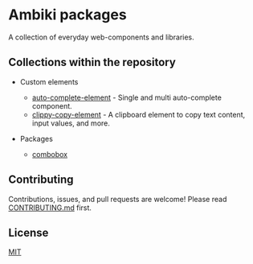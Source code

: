 # Ambiki packages

A collection of everyday web-components and libraries.

## Collections within the repository

- Custom elements
  - [auto-complete-element](./custom-elements/auto-complete-element/) - Single and multi auto-complete component.
  - [clippy-copy-element](./custom-elements/clippy-copy-element/) - A clipboard element to copy text content, input values, and more.

- Packages
  - [combobox](./packages/combobox)

## Contributing

Contributions, issues, and pull requests are welcome! Please read [CONTRIBUTING.md](./CONTRIBUTING.md) first.

## License

[MIT](./MIT-LICENSE)
